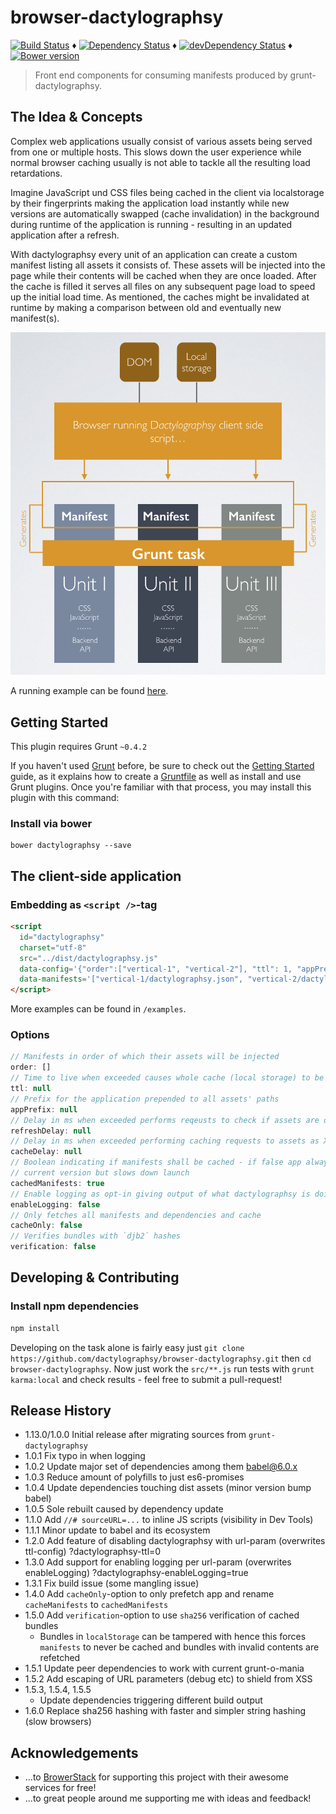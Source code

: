 # browser-dactylographsy

[![Build Status](https://travis-ci.org/dactylographsy/browser-dactylographsy.svg?branch=master)](https://travis-ci.org/dactylographsy/browser-dactylographsy) ♦️
[![Dependency Status](https://david-dm.org/dactylographsy/browser-dactylographsy.svg?style=flat)](https://david-dm.org/dactylographsy/browser-dactylographsy) ♦️
[![devDependency Status](https://david-dm.org/dactylographsy/browser-dactylographsy/dev-status.svg)](https://david-dm.org/dactylographsy/browser-dactylographsy#info=devDependencies) ♦️
[![Bower version](https://badge.fury.io/bo/dactylographsy.svg)](http://badge.fury.io/bo/dactylographsy)

> Front end components for consuming manifests produced by grunt-dactylographsy.

## The Idea & Concepts

Complex web applications usually consist of various assets being served from one or multiple hosts. This slows down the user experience while normal browser caching usually is not able to tackle all the resulting load retardations.

Imagine JavaScript und CSS files being cached in the client via localstorage by their fingerprints making the application load instantly while new versions are automatically swapped (cache invalidation) in the background during runtime of the application is running - resulting in an updated application after a refresh.

With dactylographsy every unit of an application can create a custom manifest listing all assets it consists of. These assets will be injected into the page while their contents will be cached when they are once loaded. After the cache is filled it serves all files on any subsequent page load to speed up the initial load time. As mentioned, the caches might be invalidated at runtime by making a comparison between old and eventually new manifest(s).

![Architecture Overview](https://raw.githubusercontent.com/dactylographsy/browser-dactylographsy/master/docs/overview.png)

A running example can be found [here](https://github.com/dactylographsy/browser-dactylographsy/blob/master/example).

## Getting Started
This plugin requires Grunt `~0.4.2`

If you haven't used [Grunt](http://gruntjs.com/) before, be sure to check out the [Getting Started](http://gruntjs.com/getting-started) guide, as it explains how to create a [Gruntfile](http://gruntjs.com/sample-gruntfile) as well as install and use Grunt plugins. Once you're familiar with that process, you may install this plugin with this command:

### Install via bower

```shell
bower dactylographsy --save
```

## The client-side application

### Embedding as `<script />`-tag

```html
<script
  id="dactylographsy"
  charset="utf-8"
  src="../dist/dactylographsy.js"
  data-config='{"order":["vertical-1", "vertical-2"], "ttl": 1, "appPrefix": "example", "refreshDelay": 1000, "enableLogging": true}'
  data-manifests='["vertical-1/dactylographsy.json", "vertical-2/dactylographsy.json"]'>
</script>
```

More examples can be found in `/examples`.

### Options

```js
// Manifests in order of which their assets will be injected
order: []
// Time to live when exceeded causes whole cache (local storage) to be flushed
ttl: null
// Prefix for the application prepended to all assets' paths
appPrefix: null
// Delay in ms when exceeded performs reqeusts to check if assets are outdated
refreshDelay: null
// Delay in ms when exceeded performing caching requests to assets as XHRs
cacheDelay: null
// Boolean indicating if manifests shall be cached - if false app always resolves to
// current version but slows down launch
cachedManifests: true
// Enable logging as opt-in giving output of what dactylographsy is doing
enableLogging: false
// Only fetches all manifests and dependencies and cache
cacheOnly: false
// Verifies bundles with `djb2` hashes
verification: false
```

## Developing & Contributing

### Install npm dependencies

```bash
npm install
```

Developing on the task alone is fairly easy just `git clone https://github.com/dactylographsy/browser-dactylographsy.git` then `cd browser-dactylographsy`. Now just work the `src/**.js` run tests with `grunt karma:local` and check results - feel free to submit a pull-request!

## Release History

- 1.13.0/1.0.0 Initial release after migrating sources from `grunt-dactylographsy`
- 1.0.1 Fix typo in when logging
- 1.0.2 Update major set of dependencies among them babel@6.0.x
- 1.0.3 Reduce amount of polyfills to just es6-promises
- 1.0.4 Update dependencies touching dist assets (minor version bump babel)
- 1.0.5 Sole rebuilt caused by dependency update
- 1.1.0 Add `//# sourceURL=...` to inline JS scripts (visibility in Dev Tools)
- 1.1.1 Minor update to babel and its ecosystem
- 1.2.0 Add feature of disabling dactylographsy with url-param (overwrites ttl-config) ?dactylographsy-ttl=0
- 1.3.0 Add support for enabling logging per url-param (overwrites enableLogging) ?dactylographsy-enableLogging=true
- 1.3.1 Fix build issue (some mangling issue)
- 1.4.0 Add `cacheOnly`-option to only prefetch app and rename `cacheManifests` to `cachedManifests`
- 1.5.0 Add `verification`-option to use `sha256` verification of cached bundles
  - Bundles in `localStorage` can be tampered with hence this forces `manifests` to never be cached and bundles with invalid contents are refetched
- 1.5.1 Update peer dependencies to work with current grunt-o-mania
- 1.5.2 Add escaping of URL parameters (debug etc) to shield from XSS
- 1.5.3, 1.5.4, 1.5.5
  - Update dependencies triggering different build output
- 1.6.0 Replace sha256 hashing with faster and simpler string hashing (slow browsers)

## Acknowledgements

- ...to [BrowerStack](https://browerstack.com) for supporting this project with their awesome services for free!
- ...to great people around me supporting me with ideas and feedback!
